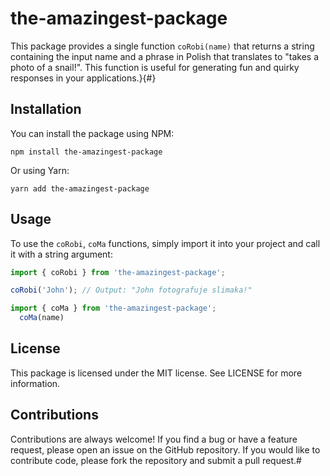 # the-amazingest-package


This package provides a single function `coRobi(name)` that returns a string containing the input name and a phrase in Polish that translates to "takes a photo of a snail!". This function is useful for generating fun and quirky responses in your applications.}{#}

## Installation

You can install the package using NPM:

`npm install the-amazingest-package`

Or using Yarn:

`yarn add the-amazingest-package`

##

## Usage

To use the `coRobi`, `coMa` functions, simply import it into your project and call it with a string argument:

```javascript
import { coRobi } from 'the-amazingest-package';

coRobi('John'); // Output: "John fotografuje slimaka!"
```
```javascript
import { coMa } from 'the-amazingest-package';
  coMa(name)
```

##

## License

This package is licensed under the MIT license. See LICENSE for more information.

## Contributions

Contributions are always welcome! If you find a bug or have a feature request, please open an issue on the GitHub repository. If you would like to contribute code, please fork the repository and submit a pull request.#
